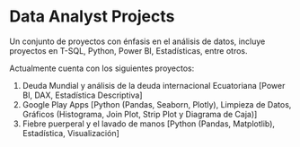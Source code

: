 # Data Analyst Projects
Un conjunto de proyectos con énfasis en el análisis de datos, incluye proyectos en T-SQL, Python, Power BI, Estadísticas, entre otros.

Actualmente cuenta con los siguientes proyectos:
  1. Deuda Mundial y análisis de la deuda internacional Ecuatoriana [Power BI, DAX, Estadística Descriptiva]
  2. Google Play Apps [Python (Pandas, Seaborn, Plotly), Limpieza de Datos, Gráficos (Histograma, Join Plot, Strip Plot y Diagrama de Caja)]
  3. Fiebre puerperal y el lavado de manos [Python (Pandas, Matplotlib), Estadística, Visualización]
     
